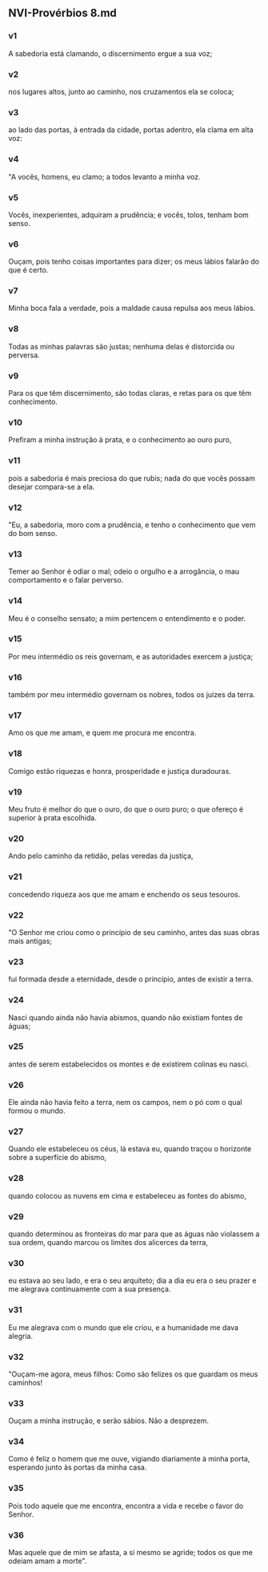 ## NVI-Provérbios 8.md
### v1
 A sabedoria está clamando, o discernimento ergue a sua voz;
### v2
 nos lugares altos, junto ao caminho, nos cruzamentos ela se coloca;
### v3
 ao lado das portas, à entrada da cidade, portas adentro, ela clama em alta voz:
### v4
 "A vocês, homens, eu clamo; a todos levanto a minha voz.
### v5
 Vocês, inexperientes, adquiram a prudência; e vocês, tolos, tenham bom senso.
### v6
 Ouçam, pois tenho coisas importantes para dizer; os meus lábios falarão do que é certo.
### v7
 Minha boca fala a verdade, pois a maldade causa repulsa aos meus lábios.
### v8
 Todas as minhas palavras são justas; nenhuma delas é distorcida ou perversa.
### v9
 Para os que têm discernimento, são todas claras, e retas para os que têm conhecimento.
### v10
 Prefiram a minha instrução à prata, e o conhecimento ao ouro puro,
### v11
 pois a sabedoria é mais preciosa do que rubis; nada do que vocês possam desejar compara-se a ela.
### v12
 "Eu, a sabedoria, moro com a prudência, e tenho o conhecimento que vem do bom senso.
### v13
 Temer ao Senhor é odiar o mal; odeio o orgulho e a arrogância, o mau comportamento e o falar perverso.
### v14
 Meu é o conselho sensato; a mim pertencem o entendimento e o poder.
### v15
 Por meu intermédio os reis governam, e as autoridades exercem a justiça;
### v16
 também por meu intermédio governam os nobres, todos os juízes da terra.
### v17
 Amo os que me amam, e quem me procura me encontra.
### v18
 Comigo estão riquezas e honra, prosperidade e justiça duradouras.
### v19
 Meu fruto é melhor do que o ouro, do que o ouro puro; o que ofereço é superior à prata escolhida.
### v20
 Ando pelo caminho da retidão, pelas veredas da justiça,
### v21
 concedendo riqueza aos que me amam e enchendo os seus tesouros.
### v22
 "O Senhor me criou como o princípio de seu caminho, antes das suas obras mais antigas;
### v23
 fui formada desde a eternidade, desde o princípio, antes de existir a terra.
### v24
 Nasci quando ainda não havia abismos, quando não existiam fontes de águas;
### v25
 antes de serem estabelecidos os montes e de existirem colinas eu nasci.
### v26
 Ele ainda não havia feito a terra, nem os campos, nem o pó com o qual formou o mundo.
### v27
 Quando ele estabeleceu os céus, lá estava eu, quando traçou o horizonte sobre a superfície do abismo,
### v28
 quando colocou as nuvens em cima e estabeleceu as fontes do abismo,
### v29
 quando determinou as fronteiras do mar para que as águas não violassem a sua ordem, quando marcou os limites dos alicerces da terra,
### v30
 eu estava ao seu lado, e era o seu arquiteto; dia a dia eu era o seu prazer e me alegrava continuamente com a sua presença.
### v31
 Eu me alegrava com o mundo que ele criou, e a humanidade me dava alegria.
### v32
 "Ouçam-me agora, meus filhos: Como são felizes os que guardam os meus caminhos!
### v33
 Ouçam a minha instrução, e serão sábios. Não a desprezem.
### v34
 Como é feliz o homem que me ouve, vigiando diariamente à minha porta, esperando junto às portas da minha casa.
### v35
 Pois todo aquele que me encontra, encontra a vida e recebe o favor do Senhor.
### v36
 Mas aquele que de mim se afasta, a si mesmo se agride; todos os que me odeiam amam a morte".
